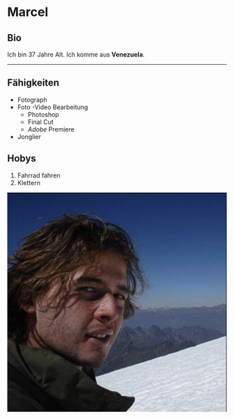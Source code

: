 # Marcel 

## Bio

Ich bin 37 Jahre Alt. Ich komme aus __Venezuela__. 

-----------
## Fähigkeiten

- Fotograph
- Foto -Video Bearbeitung
   - Photoshop
   - Final Cut
   - *Adobe* Premiere
- Jonglier

## Hobys

1. Fahrrad fahren
2. Klettern

![Profilbild Marcel](./IMG-7723.jpg "Marcel Jaworski")